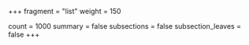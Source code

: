 +++
fragment = "list"
weight = 150

count = 1000
summary = false
subsections = false
subsection_leaves = false
+++
